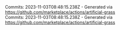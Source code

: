 Commits: 2023-11-03T08:48:15.238Z - Generated via https://github.com/marketplace/actions/artificial-grass
<br>
Commits: 2023-11-03T08:48:15.238Z - Generated via https://github.com/marketplace/actions/artificial-grass
<br>
